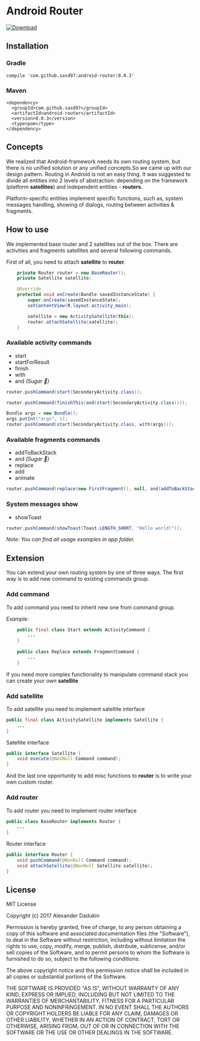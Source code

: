 # Android Router

 [ ![Download](https://api.bintray.com/packages/st235/android-router/android-router/images/download.svg?version=0.0.2) ](https://bintray.com/st235/android-router/android-router/0.0.2/link)

## Installation

### Gradle
```
compile 'com.github.sasd97:android-router:0.0.3'
```

### Maven
```
<dependency>
  <groupId>com.github.sasd97</groupId>
  <artifactId>android-router</artifactId>
  <version>0.0.3</version>
  <type>pom</type>
</dependency>
```

## Concepts

We realized that Android-framework needs its own routing system, but there is
no unified solution or any unified concepts.So we came up with our design pattern.
Routing in Android is not an easy thing. It was suggested to divide all entities into
2 levels of abstraction: depending on the framework (platform **satellites**) and independent entities - **routers**.

Platform-specific entities implement specific functions, such as, 
system messages handling, showing of dialogs, routing between activities & fragments.


## How to use

We implemented base router and 2 satellites out of the box. 
There are activities and fragments satellites and several following commands.

First of all, you need to attach **satellite** to **router**.

```java
    private Router router = new BaseRouter();
    private Satellite satellite;

    @Override
    protected void onCreate(Bundle savedInstanceState) {
        super.onCreate(savedInstanceState);
        setContentView(R.layout.activity_main);

        satellite = new ActivitySatellite(this);
        router.attachSatellite(satellite);
    }
```

### Available activity commands
- start
- startForResult
- finish
- with
- and _(Sugar :candy:)_

```java
router.pushCommand(start(SecondaryActivity.class));
```

```java
router.pushCommand(finishThis(and(start(SecondaryActivity.class))));
```

```java
Bundle args = new Bundle();
args.putInt("args", 1);
router.pushCommand(start(SecondaryActivity.class, with(args)));
```


### Available fragments commands
- addToBackStack
- and _(Sugar :candy:)_
- replace
- add
- animate

```java
router.pushCommand(replace(new FirstFragment(), null, and(addToBackStack(null))));
```

### System messages show
- showToast

```java
router.pushCommand(showToast(Toast.LENGTH_SHORT, "Hello world!"));
```

_Note: You can find all usage examples in app folder._

## Extension

You can extend your own routing system by one of three ways.
The first way is to add new command to existing commands group.

### Add command
To add command you need to inherit new one from command group.

_Example:_
```java
    public final class Start extends ActivityCommand {
        ...
    }
    
    public class Replace extends FragmentCommand {
        ...
    }
```

If you need more complex functionality to manipulate command stack 
you can create your own __satellite__

### Add satellite
To add satellite you need to implement satellite interface

```java
public final class ActivitySatellite implements Satellite {
    ...
}
```

Satellite interface

```java
public interface Satellite {
    void execute(@NonNull Command command);
}
```

And the last one opportunity to add misc functions to **router** is to write your own custom router.
 
### Add router

 To add router you need to implement router interface
 
```java
public class BaseRouter implements Router {
    ...
}
```
 
 Router interface
 
```java
public interface Router {
    void pushCommand(@NonNull Command command);
    void attachSatellite(@NonNull Satellite satellite);
}
```

## License

MIT License

Copyright (c) 2017 Alexander Dadukin

Permission is hereby granted, free of charge, to any person obtaining a copy
of this software and associated documentation files (the "Software"), to deal
in the Software without restriction, including without limitation the rights
to use, copy, modify, merge, publish, distribute, sublicense, and/or sell
copies of the Software, and to permit persons to whom the Software is
furnished to do so, subject to the following conditions:

The above copyright notice and this permission notice shall be included in all
copies or substantial portions of the Software.

THE SOFTWARE IS PROVIDED "AS IS", WITHOUT WARRANTY OF ANY KIND, EXPRESS OR
IMPLIED, INCLUDING BUT NOT LIMITED TO THE WARRANTIES OF MERCHANTABILITY,
FITNESS FOR A PARTICULAR PURPOSE AND NONINFRINGEMENT. IN NO EVENT SHALL THE
AUTHORS OR COPYRIGHT HOLDERS BE LIABLE FOR ANY CLAIM, DAMAGES OR OTHER
LIABILITY, WHETHER IN AN ACTION OF CONTRACT, TORT OR OTHERWISE, ARISING FROM,
OUT OF OR IN CONNECTION WITH THE SOFTWARE OR THE USE OR OTHER DEALINGS IN THE
SOFTWARE.

